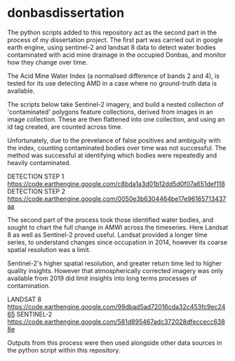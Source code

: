 # donbasdissertation
The python scripts added to this repository act as the second part in the process of my dissertation project. 
The first part was carried out in google earth engine, using sentinel-2 and landsat 8 data to detect water bodies contaminated with acid mine drainage 
in the occupied Donbas, and monitor how they change over time. 

The Acid Mine Water Index (a normalised difference of bands 2 and 4), is tested for its use detecting AMD in a case where no ground-truth data is available.

The scripts below take Sentinel-2 imagery, and build a nested collection of 'contaminated' polygons feature collections, 
derived from  images in an image collection. These are then flattened into one collection, and using an id tag created, are counted across time.

Unfortunately, due to the prevelance of false positives and ambiguity with the index, counting contaminated bodies over time was not successful.  The method was successful at identifying which bodies were repeatedly and heavily contaminated.

DETECTION STEP 1 https://code.earthengine.google.com/c8bda1a3d01b12dd5d0f07a651def118
DETECTION STEP 2 https://code.earthengine.google.com/0050e3b6304464be17e96165713437aa

The second part of the process took those identified water bodies, and sought to chart the full change in AMWI across the timeseries. Here Landsat 8 as well as 
Sentinel-2 proved useful. Landsat provided a longer time series, to understand changes since occupation in 2014, however its coarse spatial resolution was a limit.

Sentinel-2's higher spatial resolution, and greater return time led to higher quality insights. However that atmospherically corrected imagery was only available
from 2019 did limit insights into long terms processes of contamination.

LANDSAT 8 https://code.earthengine.google.com/99dbad5ad72016cda32c453fc9ec2465
SENTINEL-2 https://code.earthengine.google.com/581d895467adc372028dfeccecc6388e

Outputs from this process were then used alongside other data sources in the python script within this repository.
